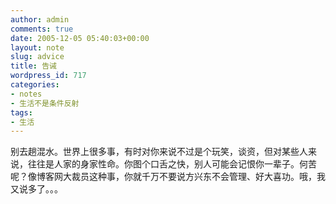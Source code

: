 ```yaml
---
author: admin
comments: true
date: 2005-12-05 05:40:03+00:00
layout: note
slug: advice
title: 告诫
wordpress_id: 717
categories:
- notes
- 生活不是条件反射
tags:
- 生活
---
```



别去趟混水。世界上很多事，有时对你来说不过是个玩笑，谈资，但对某些人来说，往往是人家的身家性命。你图个口舌之快，别人可能会记恨你一辈子。何苦呢？像博客网大裁员这种事，你就千万不要说方兴东不会管理、好大喜功。哦，我又说多了。。。
